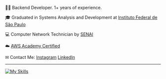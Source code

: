 
<p>👨‍💻 Backend Developer. 1+ years of experience.</p>
<p>🎓 Graduated in Systems Analysis and Development at <a href="https://cbt.ifsp.edu.br" target="blank_">Instituto Federal de São Paulo</a></p>
<p>💻 Computer Network Technician by <a href="https://sp.senai.br/unidade/santos/" target="blank_">SENAI</a></p>
<p>☁️ <a href="https://www.credly.com/earner/earned/badge/4013c12d-c5e4-43b8-9dd0-42848585ca91">AWS Academy Certified</a></p>
<p>✉ Contact Me: <a href="https://www.instagram.com/luizsolely/" target="_blank">Instagram</a>
<a href="https://www.linkedin.com/in/luiz-felipe4120/" target="_blank">LinkedIn</a></p>
<hr>

[![My Skills](https://skillicons.dev/icons?i=python,java,spring,typescript,react,aws,redis,postgresql,mysql,docker)](https://skillicons.dev)

